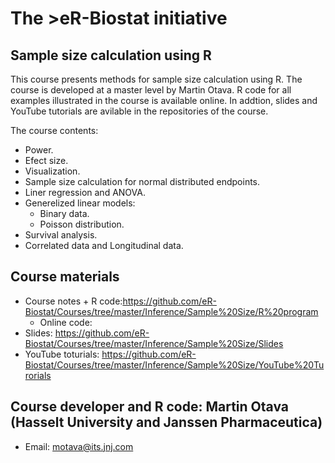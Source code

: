 # The >eR-Biostat initiative
## Sample size calculation using R

This course presents methods for sample size calculation using R. The course is developed at a master level by Martin Otava.
R code for all examples illustrated in the course is available online. In addtion, slides and YouTube tutorials are avilable in the repositories of the course.

The course contents:
* Power.
* Efect size.
* Visualization.
* Sample size calculation for normal distributed endpoints.
* Liner regression and ANOVA.
* Generelized linear models:
  + Binary data.
  + Poisson distribution.
* Survival analysis.
* Correlated data and Longitudinal data.

## Course materials
* Course notes + R code:https://github.com/eR-Biostat/Courses/tree/master/Inference/Sample%20Size/R%20program
  + Online code: 
* Slides: https://github.com/eR-Biostat/Courses/tree/master/Inference/Sample%20Size/Slides
* YouTube toturials: https://github.com/eR-Biostat/Courses/tree/master/Inference/Sample%20Size/YouTube%20Turorials

## Course developer and R code:  Martin Otava  (Hasselt University and Janssen Pharmaceutica) 
* Email: motava@its.jnj.com
